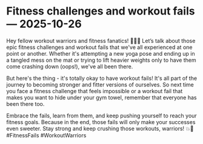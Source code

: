 # Fitness challenges and workout fails — 2025-10-26

Hey fellow workout warriors and fitness fanatics! 🏋️‍♀️💪 Let’s talk about those epic fitness challenges and workout fails that we've all experienced at one point or another. Whether it's attempting a new yoga pose and ending up in a tangled mess on the mat or trying to lift heavier weights only to have them come crashing down (oops!), we've all been there.

But here's the thing - it's totally okay to have workout fails! It's all part of the journey to becoming stronger and fitter versions of ourselves. So next time you face a fitness challenge that feels impossible or a workout fail that makes you want to hide under your gym towel, remember that everyone has been there too.

Embrace the fails, learn from them, and keep pushing yourself to reach your fitness goals. Because in the end, those fails will only make your successes even sweeter. Stay strong and keep crushing those workouts, warriors! 💥👊 #FitnessFails #WorkoutWarriors